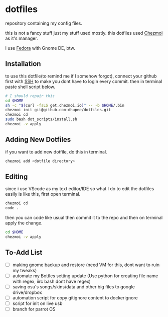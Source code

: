 # dotfiles

repository containing my config files.

this is not a fancy stuff just my stuff used mostly.
this dotfiles used [Chezmoi](https://www.chezmoi.io/) as it's manager.

I use [Fedora](https://getfedora.org) with Gnome DE, btw.

## Installation

to use this dotfile(to remind me if I somehow forgot), connect your github first with [SSH](https://docs.github.com/en/authentication/connecting-to-github-with-ssh) to make you dont have to login every commit.
then in terminal paste shell script below.

```sh
# I should repair this
cd $HOME
sh -c "$(curl -fsLS get.chezmoi.io)" -- -b $HOME/.bin
chezmoi init git@github.com:dhupee/dotfiles.git
chezmoi cd
sudo bash dot_scripts/install.sh
chezmoi -v apply
```

## Adding New Dotfiles

if you want to add new dotfile, do this in terminal.

```sh
chezmoi add <dotfile directory>
```

## Editing

since i use VScode as my text editor/IDE so what I do to edit the dotfiles easily is like this, first open terminal.

```sh
chezmoi cd
code .
```

then you can code like usual then commit it to the repo and then on terminal apply the change.

```sh
cd $HOME
chezmoi -v apply
```

## To-Add List

- [ ] making gnome backup and restore (need VM for this, dont want to ruin my tweaks)
- [ ] automate my Bottles setting update (Use python for creating file name with regex, iirc bash dont have regex)
- [ ] saving osu's songs/skins/data and other big files to google drive/dropbox
- [ ] automation script for copy gitignore content to dockerignore
- [ ] script for init on live usb
- [ ] branch for parrot OS
